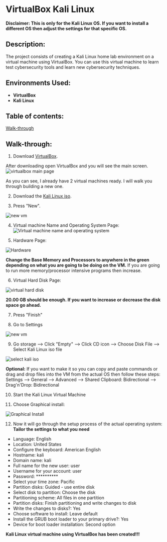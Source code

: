 <h1>VirtualBox Kali Linux</h1>

<b>Disclaimer: This is only for the Kali Linux OS. If you want to install a different OS then adjust the settings for that specific OS.</b>

<h2>Description:</h2>
The project consists of creating a Kali Linux home lab environment on a virtual machine using VirtualBox. You can use this virtual machine to learn test cybersecurity tools and learn new cybersecurity techniques.
<br/>

<h2>Environments Used:</h2>

- <b>VirtualBox</b>
- <b>Kali Linux</b>

<h2>Table of contents:</h2>

[Walk-through](#walk-through)

<h2>Walk-through:</h2>

1. Download [VirtualBox](https://www.virtualbox.org/).

After downloading open VirtualBox and you will see the main screen.
![virtualbox main page](https://github.com/ntieu4328/Virtual-Box-Kali-Linux/assets/156137990/886a6c7c-219b-43f4-b635-2f4755a13311)

As you can see, I already have 2 virtual machines ready. I will walk you through building a new one.

2. Download the [Kali Linux iso](https://www.kali.org/get-kali/#kali-platforms).
   
3. Press "New".
   
![new vm](https://github.com/ntieu4328/Virtual-Box-Kali-Linux/assets/156137990/bcda14d8-1d70-49da-b6b6-46e25123c613)

4. Virtual machine Name and Operating System Page:
![Virtual machine name and operating system](https://github.com/ntieu4328/Virtual-Box-Kali-Linux/assets/156137990/1aeaf8c3-6b77-4b5c-99d5-2050223a207c)

5. Hardware Page:
   
![Hardware](https://github.com/ntieu4328/Virtual-Box-Kali-Linux/assets/156137990/e2bf0529-7f31-4b3b-bce5-71792d591ed4)

<b>Change the Base Memory and Processors to anywhere in the green depending on what you are going to be doing on the VM.</b>
If you are going to run more memory/processor intensive programs then increase.

6. Virtual Hard Disk Page:
   
![virtual hard disk](https://github.com/ntieu4328/Virtual-Box-Kali-Linux/assets/156137990/103990b3-098d-430e-9013-f133f185be15)

<b>20.00 GB should be enough. If you want to increase or decrease the disk space go ahead.</b>

7. Press "Finish"
   
8. Go to Settings

![new vm](https://github.com/ntieu4328/Virtual-Box-Kali-Linux/assets/156137990/bcda14d8-1d70-49da-b6b6-46e25123c613)

9. Go storage --> Click "Empty" --> Click CD icon --> Choose Disk File --> Select Kali Linux iso file

![select kali iso](https://github.com/ntieu4328/Virtual-Box-Kali-Linux/assets/156137990/b85aa655-85bb-4e5c-8266-5b5a76e58757)

<b>Optional:</b>
If you want to make it so you can copy and paste commands or drag and drop files into the VM from the actual OS then follow these steps:
Settings --> General --> Advanced --> Shared Clipboard: Bidirectional --> Drag'n'Drop: Bidirectional

10. Start the Kali Linux Virtual Machine

11. Choose Graphical install:

![Graphical Install](https://github.com/ntieu4328/Virtual-Box-Kali-Linux/assets/156137990/178a3e3c-797c-4dae-85e2-cbea7230e697)

12. Now it will go through the setup process of the actual operating system:
<b>Tailor the settings to what you need</b>
- Language: English
- Location: United States
- Configure the keyboard: American English
- Hostname: kali
- Domain name: kali
- Full name for the new user: user
- Username for your account: user
- Password: **********
- Select your time zone: Pacific
- Partition disks: Guided - use entire disk
- Select disk to partition: Choose the disk
- Partitioning scheme: All files in one partition
- Partition disks: Finish partitioning and write changes to disk
- Write the changes to disks?: Yes
- Choose software to install: Leave default
- Install the GRUB boot loader to your primary drive?: Yes
- Device for boot loader installation: Second option

<b>Kali Linux virtual machine using VirtualBox has been created!!!</b>
